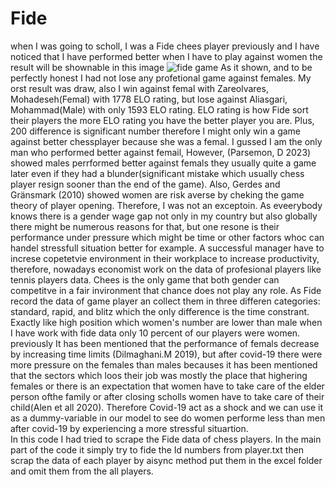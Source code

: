 # Fide
when I was going to scholl, I was a Fide chees player previously and I have noticed that I have performed better when I have to play against women the result will be shownable in this image
![fide game](https://github.com/user-attachments/assets/2b5be36d-2e60-4f04-92b8-7eb207b6b72e)
As it shown, and to be perfectly honest I had not lose any profetional game against females. My orst result was draw, also I win against femal with Zareolvares, Mohadeseh(Femal) with 1778 ELO rating, but lose against Aliasgari, Mohammad(Male) with only 1593 
ELO rating. ELO rating is how Fide sort their players the more ELO rating you have the better player you are. Plus, 200 difference is significant number therefore I might only win a game against better chessplayer because she was a femal.
I gussed I am the only man who performed better against femail, However, (Parsemon, D 2023) showed males perrformed better against femals they usually quite a game later even if they had a blunder(significant mistake which usually chess player resign sooner than the end of the game). Also, Gerdes and Gränsmark (2010) showed women are risk averse by cheking the game theory of player opening. Therefore, I was not an exceptoin. 
As eveerybody knows there is a gender wage gap not only in my country but also globally there might be numerous reasons for that, but one resone is their performance under pressure which might be time or other factors whoc can handel stressfull situation better for example. A successful manager have to increse copetetvie environment in their workplace to increase productivity, therefore, nowadays economist work on the data of profesional players like tennis players data. Chees is the only game that both gender can competitve in a fair invironment that chance does not play any role. As Fide record the data of game player an collect them in three differen categories: standard, rapid, and blitz which the only difference is the time constrant. Exactly like high position which women's number are lower than male when I have work with fide data only 10 percent of our players were women. previously It has been mentioned that the performance of femals decrease by increasing time limits (Dilmaghani.M 2019), but after covid-19 there were more pressure on the females than males becauses it has been mentioned that the sectors which loos their job was mostly the place that highering females or there is an expectation that women have to take care of the elder person ofthe family or after closing scholls women have to take care of their child(Alen et all 2020). Therefore Covid-19 act as a shock and we can use it as a dummy-variable in our model to see do women performe less than men after covid-19 by experiencing a more stressful situartion.    
In this code I had tried to scrape the Fide data of chess players.
In the main part of the code it simply try to fide the Id numbers from player.txt then scrap the data of each player by aisync method put them in the excel folder and omit them from the all players.
